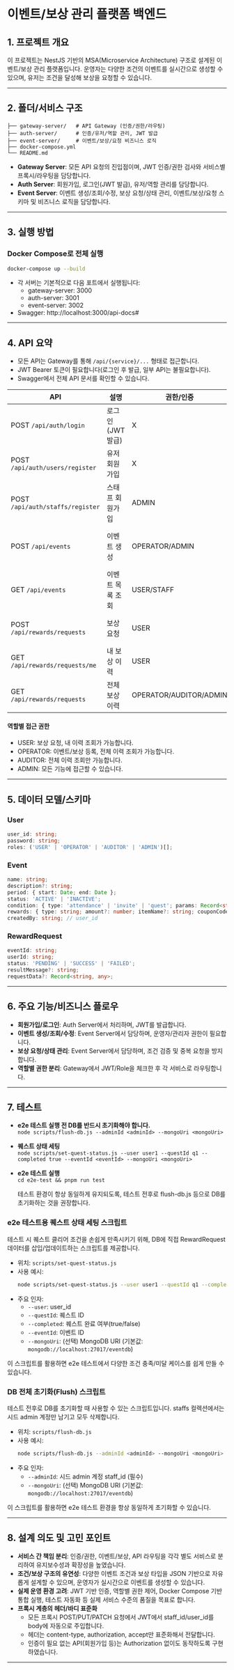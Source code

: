 # 이벤트/보상 관리 플랫폼 백엔드

## 1. 프로젝트 개요

이 프로젝트는 NestJS 기반의 MSA(Microservice Architecture) 구조로 설계된 이벤트/보상 관리 플랫폼입니다. 운영자는 다양한 조건의 이벤트를 실시간으로 생성할 수 있으며, 유저는 조건을 달성해 보상을 요청할 수 있습니다. 

---

## 2. 폴더/서비스 구조

```
├── gateway-server/   # API Gateway (인증/권한/라우팅)
├── auth-server/      # 인증/유저/역할 관리, JWT 발급
├── event-server/     # 이벤트/보상/요청 비즈니스 로직
├── docker-compose.yml
└── README.md
```

- **Gateway Server**: 모든 API 요청의 진입점이며, JWT 인증/권한 검사와 서비스별 프록시/라우팅을 담당합니다.
- **Auth Server**: 회원가입, 로그인(JWT 발급), 유저/역할 관리를 담당합니다.
- **Event Server**: 이벤트 생성/조회/수정, 보상 요청/상태 관리, 이벤트/보상/요청 스키마 및 비즈니스 로직을 담당합니다.

---

## 3. 실행 방법

### Docker Compose로 전체 실행

```bash
docker-compose up --build
```

- 각 서버는 기본적으로 다음 포트에서 실행됩니다:
  - gateway-server: 3000
  - auth-server: 3001
  - event-server: 3002
- Swagger: http://localhost:3000/api-docs#

---

## 4. API 요약

- 모든 API는 Gateway를 통해 `/api/{service}/...` 형태로 접근합니다.
- JWT Bearer 토큰이 필요합니다(로그인 후 발급, 일부 API는 불필요합니다).
- Swagger에서 전체 API 문서를 확인할 수 있습니다.

| API | 설명 | 권한/인증 | 비고 |
|-----|------|-----------|------|
| POST `/api/auth/login` | 로그인(JWT 발급) | X | type: user/staff 필수 |
| POST `/api/auth/users/register` | 유저 회원가입 | X | |
| POST `/api/auth/staffs/register` | 스태프 회원가입 | ADMIN | Authorization 필요 |
| POST `/api/events` | 이벤트 생성 | OPERATOR/ADMIN | Authorization 필요, createdBy 자동 주입 |
| GET `/api/events` | 이벤트 목록 조회 | USER/STAFF | Authorization 필요 |
| POST `/api/rewards/requests` | 보상 요청 | USER | Authorization 필요, userId 자동 주입 |
| GET `/api/rewards/requests/me` | 내 보상 이력 | USER | Authorization 필요 |
| GET `/api/rewards/requests` | 전체 보상 이력 | OPERATOR/AUDITOR/ADMIN | Authorization 필요 |

#### 역할별 접근 권한
- USER: 보상 요청, 내 이력 조회가 가능합니다.
- OPERATOR: 이벤트/보상 등록, 전체 이력 조회가 가능합니다.
- AUDITOR: 전체 이력 조회만 가능합니다.
- ADMIN: 모든 기능에 접근할 수 있습니다.

---

## 5. 데이터 모델/스키마

### User
```ts
user_id: string;
password: string;
roles: ('USER' | 'OPERATOR' | 'AUDITOR' | 'ADMIN')[];
```

### Event
```ts
name: string;
description?: string;
period: { start: Date; end: Date };
status: 'ACTIVE' | 'INACTIVE';
condition: { type: 'attendance' | 'invite' | 'quest'; params: Record<string, any> };
rewards: { type: string; amount?: number; itemName?: string; couponCode?: string }[];
createdBy: string; // user_id
```

### RewardRequest
```ts
eventId: string;
userId: string;
status: 'PENDING' | 'SUCCESS' | 'FAILED';
resultMessage?: string;
requestData?: Record<string, any>;
```

---

## 6. 주요 기능/비즈니스 플로우

- **회원가입/로그인**: Auth Server에서 처리하며, JWT를 발급합니다.
- **이벤트 생성/조회/수정**: Event Server에서 담당하며, 운영자/관리자 권한이 필요합니다.
- **보상 요청/상태 관리**: Event Server에서 담당하며, 조건 검증 및 중복 요청을 방지합니다.
- **역할별 권한 분리**: Gateway에서 JWT/Role을 체크한 후 각 서비스로 라우팅합니다.

---

## 7. 테스트

- **e2e 테스트 실행 전 DB를 반드시 초기화해야 합니다.**  
  `node scripts/flush-db.js --adminId <adminId> --mongoUri <mongoUri>`
- **퀘스트 상태 세팅**  
  `node scripts/set-quest-status.js --user user1 --questId q1 --completed true --eventId <eventId> --mongoUri <mongoUri>`
- **e2e 테스트 실행**  
  `cd e2e-test && pnpm run test`

  테스트 환경이 항상 동일하게 유지되도록, 테스트 전후로 flush-db.js 등으로 DB를 초기화하는 것을 권장합니다.

### e2e 테스트용 퀘스트 상태 세팅 스크립트

테스트 시 퀘스트 클리어 조건을 손쉽게 만족시키기 위해, DB에 직접 RewardRequest 데이터를 삽입/업데이트하는 스크립트를 제공합니다.

- 위치: `scripts/set-quest-status.js`
- 사용 예시:
  ```bash
  node scripts/set-quest-status.js --user user1 --questId q1 --completed true --eventId <eventId> --mongoUri <mongoUri>
  ```
- 주요 인자:
  - `--user`: user_id
  - `--questId`: 퀘스트 ID
  - `--completed`: 퀘스트 완료 여부(true/false)
  - `--eventId`: 이벤트 ID
  - `--mongoUri`: (선택) MongoDB URI (기본값: `mongodb://localhost:27017/eventdb`)

이 스크립트를 활용하면 e2e 테스트에서 다양한 조건 충족/미달 케이스를 쉽게 만들 수 있습니다.

### DB 전체 초기화(Flush) 스크립트

테스트 전후로 DB를 초기화할 때 사용할 수 있는 스크립트입니다. staffs 컬렉션에서는 시드 admin 계정만 남기고 모두 삭제합니다.

- 위치: `scripts/flush-db.js`
- 사용 예시:
  ```bash
  node scripts/flush-db.js --adminId <adminId> --mongoUri <mongoUri>
  ```
- 주요 인자:
  - `--adminId`: 시드 admin 계정 staff_id (필수)
  - `--mongoUri`: (선택) MongoDB URI (기본값: `mongodb://localhost:27017/eventdb`)

이 스크립트를 활용하면 e2e 테스트 환경을 항상 동일하게 초기화할 수 있습니다.

---

## 8. 설계 의도 및 고민 포인트

- **서비스 간 책임 분리**: 인증/권한, 이벤트/보상, API 라우팅을 각각 별도 서비스로 분리하여 유지보수성과 확장성을 높였습니다.
- **조건/보상 구조의 유연성**: 다양한 이벤트 조건과 보상 타입을 JSON 기반으로 자유롭게 설계할 수 있으며, 운영자가 실시간으로 이벤트를 생성할 수 있습니다.
- **실제 운영 환경 고려**: JWT 기반 인증, 역할별 권한 제어, Docker Compose 기반 통합 실행, 테스트 자동화 등 실제 서비스 수준의 품질을 목표로 합니다.
- **프록시 계층의 헤더/바디 표준화**  
  - 모든 프록시 POST/PUT/PATCH 요청에서 JWT에서 staff_id/user_id를 body에 자동으로 주입합니다.  
  - 헤더는 content-type, authorization, accept만 표준화해서 전달합니다.  
  - 인증이 필요 없는 API(회원가입 등)는 Authorization 없이도 동작하도록 구현하였습니다.  
---
